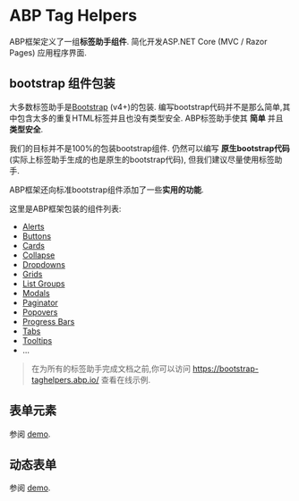 # ABP Tag Helpers

ABP框架定义了一组**标签助手组件**. 简化开发ASP.NET Core (MVC / Razor Pages) 应用程序界面.

## bootstrap 组件包装

大多数标签助手是[Bootstrap](https://getbootstrap.com/) (v4+)的包装. 编写bootstrap代码并不是那么简单,其中包含太多的重复HTML标签并且也没有类型安全. ABP标签助手使其 **简单** 并且 **类型安全**.

我们的目标并不是100%的包装bootstrap组件. 仍然可以编写 **原生bootstrap代码** (实际上标签助手生成的也是原生的bootstrap代码), 但我们建议尽量使用标签助手.

ABP框架还向标准bootstrap组件添加了一些**实用的功能**.

这里是ABP框架包装的组件列表:

* [Alerts](Alerts.md)
* [Buttons](Buttons.md)
* [Cards](Cards.md)
* [Collapse](Collapse.md)
* [Dropdowns](Dropdowns.md)
* [Grids](Grids.md)
* [List Groups](List-Groups.md)
* [Modals](Modals.md)
* [Paginator](Paginator.md)
* [Popovers](Popovers.md)
* [Progress Bars](Progress-Bars.md)
* [Tabs](Tabs.md)
* [Tooltips](Tooltips.md)
* ...

> 在为所有的标签助手完成文档之前,你可以访问 https://bootstrap-taghelpers.abp.io/ 查看在线示例.

## 表单元素

参阅 [demo](https://bootstrap-taghelpers.abp.io/Components/FormElements).

## 动态表单

参阅 [demo](https://bootstrap-taghelpers.abp.io/Components/DynamicForms).